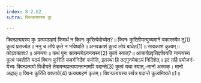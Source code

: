 ```yaml
---
index: 8.2.62
sutra: क्विन्प्रत्ययस्य कुः

---
```

 क्विन्प्रत्ययस्य कुः प्रत्ययग्रहणं किमर्थं न क्विनः कुरित्येवोच्येत?॥ क्विनः कुरितीयत्युच्यमाने वकारस्यैव तु(1) कुत्वं प्रसज्येत॥ ननु च लोपे कृते न भविष्यति॥ अनवकाशं कुत्वं लोपं बाधेत(1)॥ सावकाशं कुत्वम्॥ कोऽवकाशः?॥ अनन्त्यः॥ कथं पुनः सत्यन्त्येऽनन्त्यस्य(2) कुत्वं स्यात्?॥ आचार्यप्रवृत्तिर्ज्ञापयति नान्त्यस्य कुत्वं भवतीति यदयं क्विनः कुरिति कवर्गनिर्देशं करोति, इतरथा हि तद्गुणमेवाऽयं निर्दिशेत्॥ इदं तर्हि प्रयोजनं-येभ्यः क्विन्प्रत्ययो विधीयते तेषामन्यप्रत्ययान्तानामपि पदान्ते(3) कुत्वं यथा स्यात्,-मानो अस्राक्। मानो अद्राक्॥ क्विनः कुरिति वक्तव्ये(4) प्रत्ययग्रहणं कृतम्। क्विन्प्रत्ययस्य सर्वत्र पदान्ते कुत्वमिष्यते॥1॥ 